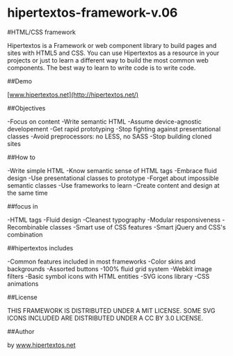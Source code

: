 hipertextos-framework-v.06
==========================

#HTML/CSS framework

Hipertextos is a Framework or web component library to build pages and sites with HTML5 and CSS. You can use Hipertextos as a resource in your projects or just to learn a different way to build the most common web components. The best way to learn to write code is to write code.

##Demo

[www.hipertextos.net](http://hipertextos.net/)

##Objectives

-Focus on content
-Write semantic HTML
-Assume device-agnostic developement
-Get rapid prototyping
-Stop fighting against presentational classes
-Avoid preprocessors: no LESS, no SASS
-Stop building cloned sites

##How to

-Write simple HTML
-Know semantic sense of HTML tags
-Embrace fluid design
-Use presentational classes to prototype
-Forget about impossible semantic classes
-Use frameworks to learn
-Create content and design at the same time

##focus in

-HTML tags
-Fluid design
-Cleanest typography
-Modular responsiveness
-Recombinable classes
-Smart use of CSS features
-Smart jQuery and CSS's combination

##hipertextos includes

-Common features included in most frameworks
-Color skins and backgrounds
-Assorted buttons
-100% fluid grid system
-Webkit image filters
-Basic symbol icons with HTML entities
-SVG icons library
-CSS animations

##License

THIS FRAMEWORK IS DISTRIBUTED UNDER A MIT LICENSE. SOME SVG ICONS INCLUDED ARE DISTRIBUTED UNDER A CC BY 3.0 LICENSE.

##Author

by www.hipertextos.net
